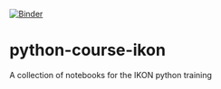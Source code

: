 [![Binder](https://mybinder.org/badge_logo.svg)](https://mybinder.org/v2/gh/ess-dmsc-dram/python-course-ikon/master)

# python-course-ikon
A collection of notebooks for the IKON python training
